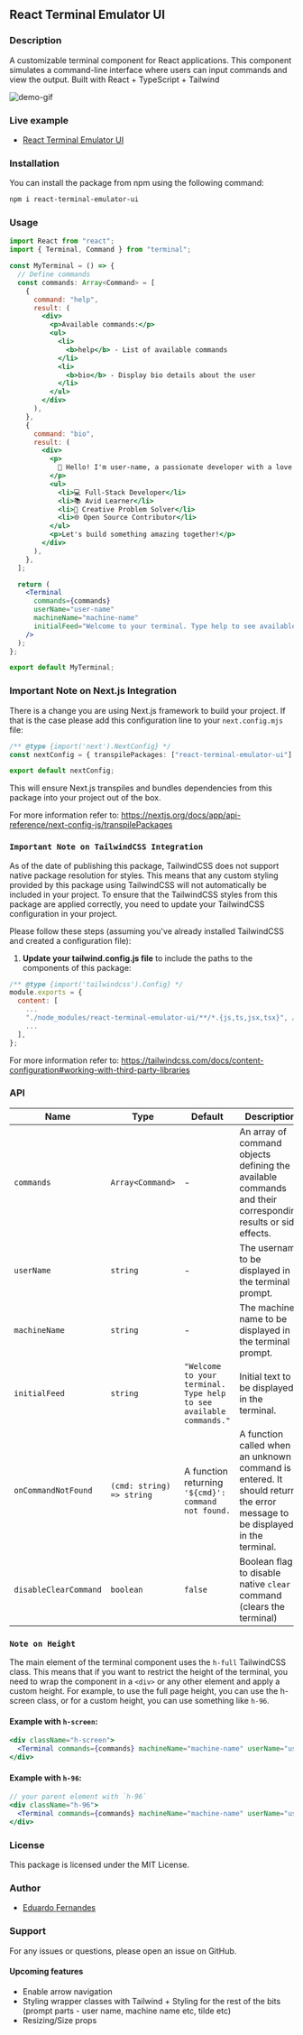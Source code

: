 ## React Terminal Emulator UI

### Description

A customizable terminal component for React applications. This component simulates a command-line interface where users can input commands and view the output. Built with React + TypeScript + Tailwind

![demo-gif](https://github.com/token-ed/react-terminal-emulator-ui/assets/149210610/88dc4b11-062f-48d9-8a1f-116b5c93d2ef)

### Live example

- [React Terminal Emulator UI](https://token-ed.github.io/react-terminal-emulator-ui/)

### Installation

You can install the package from npm using the following command:

```bash
npm i react-terminal-emulator-ui
```

### Usage

```jsx
import React from "react";
import { Terminal, Command } from "terminal";

const MyTerminal = () => {
  // Define commands
  const commands: Array<Command> = [
    {
      command: "help",
      result: (
        <div>
          <p>Available commands:</p>
          <ul>
            <li>
              <b>help</b> - List of available commands
            </li>
            <li>
              <b>bio</b> - Display bio details about the user
            </li>
          </ul>
        </div>
      ),
    },
    {
      command: "bio",
      result: (
        <div>
          <p>
            👋 Hello! I'm user-name, a passionate developer with a love for coding and technology.
          </p>
          <ul>
            <li>💻 Full-Stack Developer</li>
            <li>📚 Avid Learner</li>
            <li>🎨 Creative Problem Solver</li>
            <li>🌐 Open Source Contributor</li>
          </ul>
          <p>Let's build something amazing together!</p>
        </div>
      ),
    },
  ];

  return (
    <Terminal
      commands={commands}
      userName="user-name"
      machineName="machine-name"
      initialFeed="Welcome to your terminal. Type help to see available commands."
    />
  );
};

export default MyTerminal;
```

### Important Note on Next.js Integration

There is a change you are using Next.js framework to build your project. If that is the case please add this configuration line to your `next.config.mjs` file:

```ts
/** @type {import('next').NextConfig} */
const nextConfig = { transpilePackages: ["react-terminal-emulator-ui"] }; // add this line

export default nextConfig;
```

This will ensure Next.js transpiles and bundles dependencies from this package into your project out of the box.

For more information refer to: https://nextjs.org/docs/app/api-reference/next-config-js/transpilePackages

### `Important Note on TailwindCSS Integration`

As of the date of publishing this package, TailwindCSS does not support native package resolution for styles. This means that any custom styling provided by this package using TailwindCSS will not automatically be included in your project. To ensure that the TailwindCSS styles from this package are applied correctly, you need to update your TailwindCSS configuration in your project.

Please follow these steps (assuming you've already installed TailwindCSS and created a configuration file):

1. **Update your tailwind.config.js file** to include the paths to the components of this package:

```js
/** @type {import('tailwindcss').Config} */
module.exports = {
  content: [
    ...
    "./node_modules/react-terminal-emulator-ui/**/*.{js,ts,jsx,tsx}", // Add this line,
    ...
  ],
};
```

For more information refer to: https://tailwindcss.com/docs/content-configuration#working-with-third-party-libraries

### API

| Name                  | Type                      | Default                                                            | Description                                                                                                               |
| --------------------- | ------------------------- | ------------------------------------------------------------------ | ------------------------------------------------------------------------------------------------------------------------- |
| `commands`            | `Array<Command>`          | -                                                                  | An array of command objects defining the available commands and their corresponding results or side effects.              |
| `userName`            | `string`                  | -                                                                  | The username to be displayed in the terminal prompt.                                                                      |
| `machineName`         | `string`                  | -                                                                  | The machine name to be displayed in the terminal prompt.                                                                  |
| `initialFeed`         | `string`                  | `"Welcome to your terminal. Type help to see available commands."` | Initial text to be displayed in the terminal.                                                                             |
| `onCommandNotFound`   | `(cmd: string) => string` | A function returning `'${cmd}': command not found.`                | A function called when an unknown command is entered. It should return the error message to be displayed in the terminal. |
| `disableClearCommand` | `boolean`                 | `false`                                                            | Boolean flag to disable native `clear` command (clears the terminal)                                                      |

### `Note on Height`

The main element of the terminal component uses the `h-full` TailwindCSS class. This means that if you want to restrict the height of the terminal, you need to wrap the component in a `<div>` or any other element and apply a custom height. For example, to use the full page height, you can use the h-screen class, or for a custom height, you can use something like `h-96`.

#### Example with `h-screen`:

```jsx
<div className="h-screen">
  <Terminal commands={commands} machineName="machine-name" userName="user-name" />
</div>
```

#### Example with `h-96`:

```jsx
// your parent element with `h-96`
<div className="h-96">
  <Terminal commands={commands} machineName="machine-name" userName="user-name" />
</div>
```

### License

This package is licensed under the MIT License.

### Author

- [Eduardo Fernandes](https://github.com/token-ed)

### Support

For any issues or questions, please open an issue on GitHub.

#### Upcoming features

- Enable arrow navigation
- Styling wrapper classes with Tailwind + Styling for the rest of the bits (prompt parts - user name, machine name etc, tilde etc)
- Resizing/Size props
